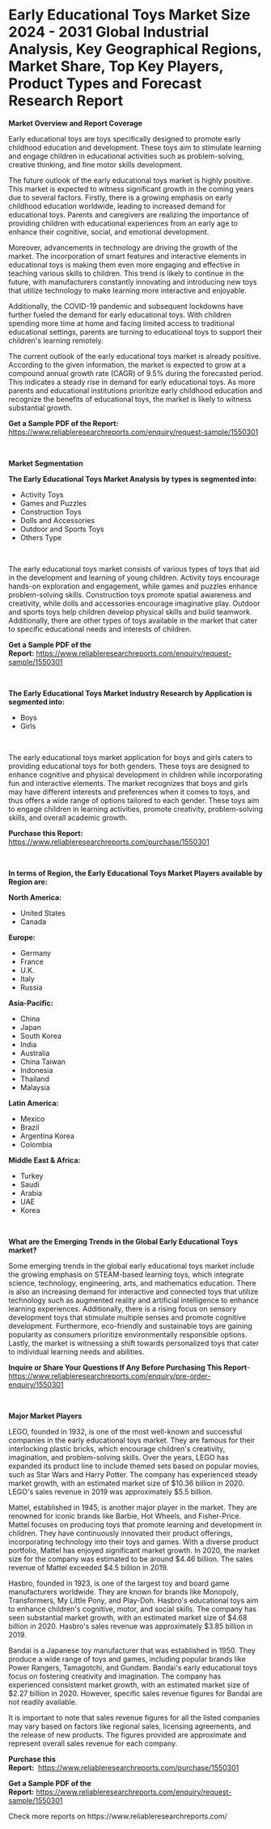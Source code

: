 <p><h1>Early Educational Toys Market Size 2024 - 2031 Global Industrial Analysis, Key Geographical Regions, Market Share, Top Key Players, Product Types and Forecast Research Report</h1></p><p><strong>Market Overview and Report Coverage</strong></p>
<p><p>Early educational toys are toys specifically designed to promote early childhood education and development. These toys aim to stimulate learning and engage children in educational activities such as problem-solving, creative thinking, and fine motor skills development.</p><p>The future outlook of the early educational toys market is highly positive. This market is expected to witness significant growth in the coming years due to several factors. Firstly, there is a growing emphasis on early childhood education worldwide, leading to increased demand for educational toys. Parents and caregivers are realizing the importance of providing children with educational experiences from an early age to enhance their cognitive, social, and emotional development.</p><p>Moreover, advancements in technology are driving the growth of the market. The incorporation of smart features and interactive elements in educational toys is making them even more engaging and effective in teaching various skills to children. This trend is likely to continue in the future, with manufacturers constantly innovating and introducing new toys that utilize technology to make learning more interactive and enjoyable.</p><p>Additionally, the COVID-19 pandemic and subsequent lockdowns have further fueled the demand for early educational toys. With children spending more time at home and facing limited access to traditional educational settings, parents are turning to educational toys to support their children's learning remotely.</p><p>The current outlook of the early educational toys market is already positive. According to the given information, the market is expected to grow at a compound annual growth rate (CAGR) of 9.5% during the forecasted period. This indicates a steady rise in demand for early educational toys. As more parents and educational institutions prioritize early childhood education and recognize the benefits of educational toys, the market is likely to witness substantial growth.</p></p>
<p><strong>Get a Sample PDF of the Report:</strong> <a href="https://www.reliableresearchreports.com/enquiry/request-sample/1550301">https://www.reliableresearchreports.com/enquiry/request-sample/1550301</a></p>
<p>&nbsp;</p>
<p><strong>Market Segmentation</strong></p>
<p><strong>The Early Educational Toys Market Analysis by types is segmented into:</strong></p>
<p><ul><li>Activity Toys</li><li>Games and Puzzles</li><li>Construction Toys</li><li>Dolls and Accessories</li><li>Outdoor and Sports Toys</li><li>Others Type</li></ul></p>
<p>&nbsp;</p>
<p><p>The early educational toys market consists of various types of toys that aid in the development and learning of young children. Activity toys encourage hands-on exploration and engagement, while games and puzzles enhance problem-solving skills. Construction toys promote spatial awareness and creativity, while dolls and accessories encourage imaginative play. Outdoor and sports toys help children develop physical skills and build teamwork. Additionally, there are other types of toys available in the market that cater to specific educational needs and interests of children.</p></p>
<p><strong>Get a Sample PDF of the Report:</strong>&nbsp;<a href="https://www.reliableresearchreports.com/enquiry/request-sample/1550301">https://www.reliableresearchreports.com/enquiry/request-sample/1550301</a></p>
<p>&nbsp;</p>
<p><strong>The Early Educational Toys Market Industry Research by Application is segmented into:</strong></p>
<p><ul><li>Boys</li><li>Girls</li></ul></p>
<p>&nbsp;</p>
<p><p>The early educational toys market application for boys and girls caters to providing educational toys for both genders. These toys are designed to enhance cognitive and physical development in children while incorporating fun and interactive elements. The market recognizes that boys and girls may have different interests and preferences when it comes to toys, and thus offers a wide range of options tailored to each gender. These toys aim to engage children in learning activities, promote creativity, problem-solving skills, and overall academic growth.</p></p>
<p><strong>Purchase this Report:</strong>&nbsp; <a href="https://www.reliableresearchreports.com/purchase/1550301">https://www.reliableresearchreports.com/purchase/1550301</a></p>
<p>&nbsp;</p>
<p><strong>In terms of Region, the Early Educational Toys Market Players available by Region are:</strong></p>
<p>
    <p> <strong> North America: </strong>
        <ul>
            <li>United States</li>
            <li>Canada</li>
        </ul>
        </p> 
    <p> <strong> Europe: </strong>
        <ul>
            <li>Germany</li>
            <li>France</li>
            <li>U.K.</li>
            <li>Italy</li>
            <li>Russia</li>
        </ul>
        </p> 
    <p> <strong> Asia-Pacific: </strong>
        <ul>
            <li>China</li>
            <li>Japan</li>
            <li>South Korea</li>
            <li>India</li>
            <li>Australia</li>
            <li>China Taiwan</li>
            <li>Indonesia</li>
            <li>Thailand</li>
            <li>Malaysia</li>
        </ul>
        </p> 
    <p> <strong> Latin America: </strong>
        <ul>
            <li>Mexico</li>
            <li>Brazil</li>
            <li>Argentina Korea</li>
            <li>Colombia</li>
        </ul>
        </p> 
    <p> <strong> Middle East & Africa: </strong>
        <ul>
            <li>Turkey</li>
            <li>Saudi</li>
            <li>Arabia</li>
            <li>UAE</li>
            <li>Korea</li>
        </ul>
    </p>
    </p>
<p>&nbsp;</p>
<p><strong>What are the Emerging Trends in the Global Early Educational Toys market?</strong></p>
<p><p>Some emerging trends in the global early educational toys market include the growing emphasis on STEAM-based learning toys, which integrate science, technology, engineering, arts, and mathematics education. There is also an increasing demand for interactive and connected toys that utilize technology such as augmented reality and artificial intelligence to enhance learning experiences. Additionally, there is a rising focus on sensory development toys that stimulate multiple senses and promote cognitive development. Furthermore, eco-friendly and sustainable toys are gaining popularity as consumers prioritize environmentally responsible options. Lastly, the market is witnessing a shift towards personalized toys that cater to individual learning needs and abilities.</p></p>
<p><strong>Inquire or Share Your Questions If Any Before Purchasing This Report</strong>- <a href="https://www.reliableresearchreports.com/enquiry/pre-order-enquiry/1550301">https://www.reliableresearchreports.com/enquiry/pre-order-enquiry/1550301</a></p>
<p>&nbsp;</p>
<p><strong>Major Market Players</strong></p>
<p><p>LEGO, founded in 1932, is one of the most well-known and successful companies in the early educational toys market. They are famous for their interlocking plastic bricks, which encourage children's creativity, imagination, and problem-solving skills. Over the years, LEGO has expanded its product line to include themed sets based on popular movies, such as Star Wars and Harry Potter. The company has experienced steady market growth, with an estimated market size of $10.36 billion in 2020. LEGO's sales revenue in 2019 was approximately $5.5 billion.</p><p>Mattel, established in 1945, is another major player in the market. They are renowned for iconic brands like Barbie, Hot Wheels, and Fisher-Price. Mattel focuses on producing toys that promote learning and development in children. They have continuously innovated their product offerings, incorporating technology into their toys and games. With a diverse product portfolio, Mattel has enjoyed significant market growth. In 2020, the market size for the company was estimated to be around $4.46 billion. The sales revenue of Mattel exceeded $4.5 billion in 2019.</p><p>Hasbro, founded in 1923, is one of the largest toy and board game manufacturers worldwide. They are known for brands like Monopoly, Transformers, My Little Pony, and Play-Doh. Hasbro's educational toys aim to enhance children's cognitive, motor, and social skills. The company has seen substantial market growth, with an estimated market size of $4.68 billion in 2020. Hasbro's sales revenue was approximately $3.85 billion in 2019.</p><p>Bandai is a Japanese toy manufacturer that was established in 1950. They produce a wide range of toys and games, including popular brands like Power Rangers, Tamagotchi, and Gundam. Bandai's early educational toys focus on fostering creativity and imagination. The company has experienced consistent market growth, with an estimated market size of $2.27 billion in 2020. However, specific sales revenue figures for Bandai are not readily available.</p><p>It is important to note that sales revenue figures for all the listed companies may vary based on factors like regional sales, licensing agreements, and the release of new products. The figures provided are approximate and represent overall sales revenue for each company.</p></p>
<p><strong>Purchase this Report:</strong>&nbsp;&nbsp;<a href="https://www.reliableresearchreports.com/purchase/1550301">https://www.reliableresearchreports.com/purchase/1550301</a></p>
<p></p>
<p><strong>Get a Sample PDF of the Report:</strong>&nbsp;<a href="https://www.reliableresearchreports.com/enquiry/request-sample/1550301">https://www.reliableresearchreports.com/enquiry/request-sample/1550301</a></p>
<p>Check more reports on https://www.reliableresearchreports.com/</p>